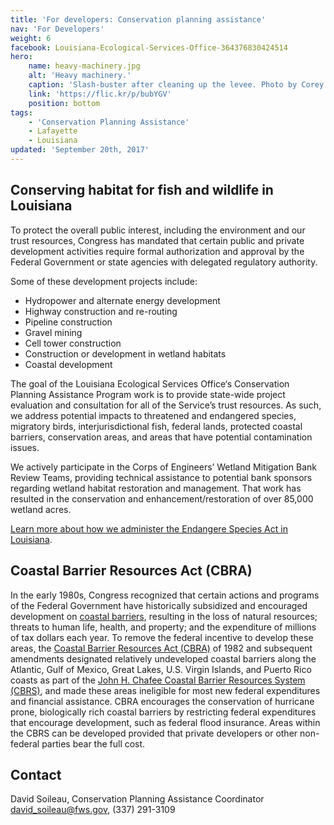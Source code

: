 ```yaml
---
title: 'For developers: Conservation planning assistance'
nav: 'For Developers'
weight: 6
facebook: Louisiana-Ecological-Services-Office-364376830424514
hero:
    name: heavy-machinery.jpg
    alt: 'Heavy machinery.'
    caption: 'Slash-buster after cleaning up the levee. Photo by Corey Douglas.'
    link: 'https://flic.kr/p/bubYGV'
    position: bottom
tags:
    - 'Conservation Planning Assistance'
    - Lafayette
    - Louisiana
updated: 'September 20th, 2017'
---
```


## Conserving habitat for fish and wildlife in Louisiana

To protect the overall public interest, including the environment and our trust resources, Congress has mandated that certain public and private development activities require formal authorization and approval by the Federal Government or state agencies with delegated regulatory authority.
 
Some of these development projects include:

  - Hydropower and alternate energy development
  - Highway construction and re-routing
  - Pipeline construction
  - Gravel mining
  - Cell tower construction
  - Construction or development in wetland habitats
  - Coastal development
 
The goal of the Louisiana Ecological Services Office‘s Conservation Planning Assistance Program work is to provide state-wide project evaluation and consultation for all of the Service’s trust resources. As such, we address potential impacts to threatened and endangered species, migratory birds, interjurisdictional fish, federal lands, protected coastal barriers, conservation areas, and areas that have potential contamination issues. 

We actively participate in the Corps of Engineers’ Wetland Mitigation Bank Review Teams, providing technical assistance to potential bank sponsors regarding wetland habitat restoration and management.  That work has resulted in the conservation and enhancement/restoration of over 85,000 wetland acres.

[Learn more about how we administer the Endangere Species Act in Louisiana](/lafayette/endangered-species-and-recovery).

## Coastal Barrier Resources Act (CBRA)

In the early 1980s, Congress recognized that certain actions and programs of the Federal Government have historically subsidized and encouraged development on [coastal barriers](https://www.fws.gov/CBRA/Coastal-Barriers.html), resulting in the loss of natural resources; threats to human life, health, and property; and the expenditure of millions of tax dollars each year.  To remove the federal incentive to develop these areas, the [Coastal Barrier Resources Act (CBRA)](https://www.fws.gov/CBRA/Legislation.html) of 1982 and subsequent amendments designated relatively undeveloped coastal barriers along the Atlantic, Gulf of Mexico, Great Lakes, U.S. Virgin Islands, and Puerto Rico coasts as part of the [John H. Chafee Coastal Barrier Resources System (CBRS)](https://www.fws.gov/CBRA/Act.html#CBRS), and made these areas ineligible for most new federal expenditures and financial assistance. CBRA encourages the conservation of hurricane prone, biologically rich coastal barriers by restricting federal expenditures that encourage development, such as federal flood insurance. Areas within the CBRS can be developed provided that private developers or other non-federal parties bear the full cost.
 
## Contact 

David Soileau, Conservation Planning Assistance Coordinator  
[david_soileau@fws.gov](mailto:david_soileau@fws.gov), (337) 291-3109
